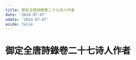 ```yaml
---
title: 御定全唐詩錄卷二十七诗人作者
date: '2024-07-07'
udate: '2024-07-07'
aside: false
---
```

# 御定全唐詩錄卷二十七诗人作者

<AuthorPage :authorMap="authorMap" :chapternum="27" />

<script setup>
const chapter = '卷二十七';
import authorMap from '/data/qtsl/卷二十七/author.json'
</script>
